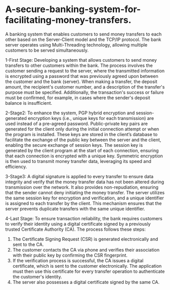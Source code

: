 # A-secure-banking-system-for-facilitating-money-transfers.
A banking system that enables customers to send money transfers to each other based on the Server-Client model and the TCP/IP protocol. The bank server operates using Multi-Threading technology, allowing multiple customers to be served simultaneously.


1-First Stage:
Developing a system that allows customers to send money transfers to other customers within the bank.
The process involves the customer sending a request to the server, where the transmitted information is encrypted using a password that was previously agreed upon between the customer and the bank (server).
When making a transfer, the deposit amount, the recipient's customer number, and a description of the transfer's purpose must be specified.
Additionally, the transaction's success or failure must be confirmed, for example, in cases where the sender's deposit balance is insufficient.


2-Stage2:
To enhance the system, PGP hybrid encryption and session-generated encryption keys (i.e., unique keys for each transmission) are used instead of a pre-agreed password.
Public-private key pairs are generated for the client only during the initial connection attempt or when the program is installed.
These keys are stored in the client’s database to facilitate the exchange of the public key between the server and the client, enabling the secure exchange of session keys.
The session key is generated by the client program at the start of each connection, ensuring that each connection is encrypted with a unique key.
Symmetric encryption is then used to transmit money transfer data, leveraging its speed and efficiency.


3-Stage3:
A digital signature is applied to every transfer to ensure data integrity and verify that the money transfer data has not been altered during transmission over the network.
It also provides non-repudiation, ensuring that the sender cannot deny initiating the money transfer.
The server utilizes the same session key for encryption and verification, and a unique identifier is assigned to each transfer by the client.
This mechanism ensures that the server prevents duplicate transfers with the same unique identifier.


4-Last Stage:
To ensure transaction reliability, the bank requires customers to verify their identity using a digital certificate signed by a previously trusted Certificate Authority (CA).
The process follows these steps:  
1. The Certificate Signing Request (CSR) is generated electronically and sent to the CA.  
2. The customer contacts the CA via phone and verifies their association with their public key by confirming the CSR fingerprint.  
3. If the verification process is successful, the CA issues a digital certificate, which is sent to the customer electronically. The application must then use this certificate for every transfer operation to authenticate the customer's identity.  
4. The server also possesses a digital certificate signed by the same CA.  



